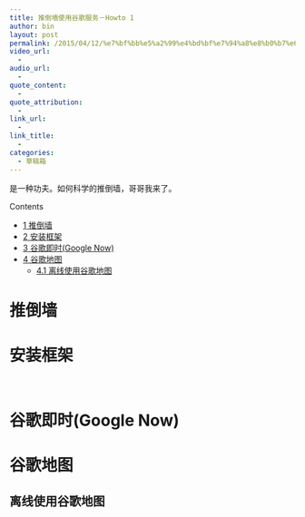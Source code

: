 ```yaml
---
title: 推倒墙使用谷歌服务－Howto 1
author: bin
layout: post
permalink: /2015/04/12/%e7%bf%bb%e5%a2%99%e4%bd%bf%e7%94%a8%e8%b0%b7%e6%ad%8c%e6%9c%8d%e5%8a%a1%ef%bc%8dhowto-1/
video_url:
  - 
audio_url:
  - 
quote_content:
  - 
quote_attribution:
  - 
link_url:
  - 
link_title:
  - 
categories:
  - 草稿箱
---
```

是一种功夫。如何科学的推倒墙，哥哥我来了。

<!--more-->

<div id="toc_container" class="no_bullets">
  <p class="toc_title">
    Contents
  </p>
  
  <ul class="toc_list">
    <li>
      <a href="#i"><span class="toc_number toc_depth_1">1</span> 推倒墙</a>
    </li>
    <li>
      <a href="#i-2"><span class="toc_number toc_depth_1">2</span> 安装框架</a>
    </li>
    <li>
      <a href="#Google_Now"><span class="toc_number toc_depth_1">3</span> 谷歌即时(Google Now)</a>
    </li>
    <li>
      <a href="#i-3"><span class="toc_number toc_depth_1">4</span> 谷歌地图</a><ul>
        <li>
          <a href="#i-4"><span class="toc_number toc_depth_2">4.1</span> 离线使用谷歌地图</a>
        </li>
      </ul>
    </li>
  </ul>
</div>

# <span id="i">推倒墙</span>

# <span id="i-2">安装框架</span>

&nbsp;

# <span id="Google_Now">谷歌即时(Google Now)</span>

# <span id="i-3">谷歌地图</span>

## <span id="i-4">离线使用谷歌地图</span>